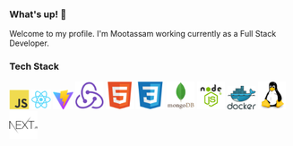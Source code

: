 <!-- BLOG-POST-LIST:START -->
### What's up! 👋

Welcome to my profile. I'm Mootassam working currently as a Full Stack Developer.

<!-- BLOG-POST-LIST:START -->
<!-- BLOG-POST-LIST:START -->

### Tech Stack

<img src="javascript-original.svg" width="7%" height="7%"> <img src="react-original.svg" width="7%" height="7%">  <img src="vite.png" width="7%" height="7%">  <img src="redux-original.svg" width="10%" height="10%">     <img src="html5-original.svg" width="10%" height="10%">  <img src="css3-original.svg" width="10%" height="10%">    <img src="mongodb.svg" width="10%" height="10%"> <img src="node-js.png" width="10%" height="10%">  <img src="docker.svg" width="10%" height="10%">
 <img src="linux-1174928.svg" width="10%" height="10%">  <img src="nextjs.svg" width="10%" height="10%">



<!-- BLOG-POST-LIST:START -->
  
   

   
   
  
 
 
 
